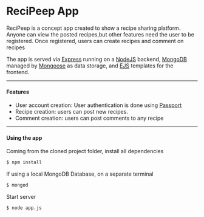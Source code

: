 # ReciPeep App

ReciPeep is a concept app created to show a recipe sharing platform. Anyone can view the posted recipes,but other features need the user to be registered. Once registered, users can create recipes and comment on recipes

The app is served via [Express](https://expressjs.com/) running on a [NodeJS](https://nodejs.org/en/) backend, [MongoDB](https://www.mongodb.com/) managed by [Mongoose](https://mongoosejs.com/) as data storage, and [EJS](https://ejs.co/) templates for the frontend.
___
#### Features
 - User account creation: User authentication is done using [Passport](http://http://www.passportjs.org/)
 - Recipe creation: users can post new recipes.
 - Comment creation: users can post comments to any recipe

___
#### Using the app
Coming from the cloned project folder, install all dependencies

```sh
$ npm install
```
If using a local MongoDB Database, on a separate terminal
```sh
$ mongod
```
Start server
```sh
$ node app.js
```